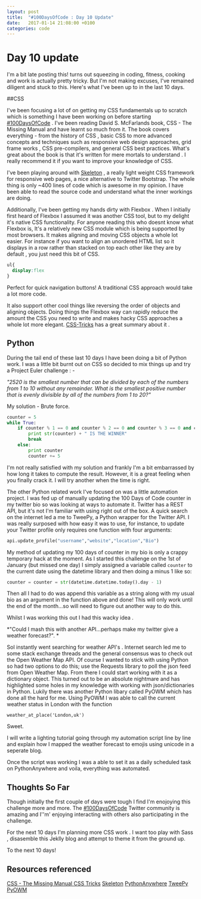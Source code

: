 ```yaml
---
layout: post
title:  "#100DaysOfCode : Day 10 Update"
date:   2017-01-14 21:08:00 +0100
categories: code
---
```


# Day 10 update

I'm a bit late posting this! turns out squeezing in coding, fitness, cooking and work is actually pretty tricky. But I'm not making excuses, I've remained diligent and stuck to this. Here's what I've been up to in the last 10 days. 

##CSS

I've been focusing a lot of on getting my CSS fundamentals up to scratch which is something I have been working on before starting [#100DaysOfCode](https://twitter.com/hashtag/100DaysOfCode?src=hash) . I've been reading David S. McFarlands book, CSS - The Missing Manual and have learnt so much from it. The book covers everything - from the history of CSS , basic CSS to more advanced concepts and techniques such as responsive web design approaches, grid frame works , CSS pre-compilers, and general CSS best practices. What's great about the book is that it's written for mere mortals to understand . I really recommend it if you want to improve your knowledge of CSS. 

I've been playing around with [Skeleton](http://getskeleton.com/) , a really light weight CSS framework for responsive web pages, a nice alternative to Twitter Bootstrap. The whole thing is only ~400 lines of code which is awesome in my opinion. I have been able to read the source code and understand what the inner workings are doing.

Additionally, I've been getting my hands dirty with Flexbox . When I initially first heard of Flexbox I assumed it was another CSS tool, but to my delight it's native CSS functionality. For anyone reading this who doesnt know what Flexbox is, It's a relatively new CSS module which is being supported by most browsers. It makes aligning and moving CSS objects a whole lot easier. For instance if you want to align an unordered HTML list so it displays in a row rather than stacked on top each other like they are by default , you just need this bit of CSS. 

```css
ul{
  display:flex 
}
```

Perfect for quick navigation buttons! A traditional CSS approach would take a lot more code.

It also support other cool things like reversing the order of objects and  aligning objects. Doing things the Flexbox way can rapidly reduce the amount the CSS you need to write and makes hacky CSS approaches a whole lot more elegant. [CSS-Tricks]( https://css-tricks.com/snippets/css/a-guide-to-flexbox/) has a great summary about it . 

## Python 

During the tail end of these last 10 days I have been doing a bit of Python work. I was a little bit burnt out on CSS so decided to mix things up and try a Project Euler challenge : - 

*"2520 is the smallest number that can be divided by each of the numbers from 1 to 10 without any remainder. What is the smallest positive number that is evenly divisible by all of the numbers from 1 to 20?"*

My solution - Brute force.

```python
counter = 5
while True: 
    if counter % 1 == 0 and counter % 2 == 0 and counter % 3 == 0 and counter % 4 == 0 and counter % 5 == 0 and counter % 6 == 0 and counter % 7 == 0 and counter % 8 == 0 and counter % 9 == 0 and counter % 10 == 0 and counter % 11 == 0 and counter % 12 == 0 and counter % 13 == 0 and counter % 14 == 0 and counter % 15 == 0 and counter % 15 == 0 and counter % 16 == 0 and counter % 17 == 0 and counter % 18 == 0 and counter % 19 == 0 and counter % 20 == 0:
        print str(counter) + " IS THE WINNER"
        break
    else:
        print counter
        counter += 5
```

I'm not really satisfied with my solution and frankly I'm a bit embarrassed by how long it takes to compute the result. However, it is a great feeling when you finally crack it. I will try another when the time is right. 

The other Python related work I've focused on was a  little automation project. I was fed up of manually updating the 100 Days of Code counter in my twitter bio so was looking at ways to automate it. Twitter has a REST API, but it's not I'm familiar with using right out of the box. A quick search on the internet led a me to TweePy, a Python wrapper for the Twitter API. I was really surposed with how easy it was to use, for instance, to update your Twitter profile only requires one function with four arguments:

```python
api.update_profile("username","website","location","Bio") 
```

My method of updating my 100 days of  counter  in my bio is only a crappy temporary hack at the moment. As I started this challenge on the 1st of January (but missed one day) I simply assigned a variable called `counter` to  the current date using the datetime library and then doing a minus 1 like so:

```python
counter = counter = str(datetime.datetime.today().day - 1)
```

Then all I had to do was append this variable as a string along with my usual bio as an argument in the function above and done! This will only work until the end of the month...so will need to figure out another way to do this. 

Whilst I was working this out I had this wacky idea . 

*"Could I mash this with another API...perhaps make my twitter give a weather forecast?". *

SoI  instantly went searching for weather API's . Internet search led me to some stack exchange threads and the general consensus was to check out the Open Weather Map API. Of course I wanted to stick with using Python so had two options to do this; use the Requests library  to poll the json feed from Open Weather Map. From there I could start working with it as a dictionary object. This turned out to be an absolute nightmare and has highlighted some holes in my knowledge with working with json/dictionaries in Python. Lukily there was another Python libary called PyOWM which has done all the hard for me.  Using PyOWM I was able to call the current weather status in London with the function

`weather_at_place('London,uk')`

Sweet.

I will write a lighting tutorial going through my automation script line by line and explain how I mapped the weather forecast to emojis using unicode in a seperate blog.

Once the script was working I was a able to set it as a daily scheduled task on PythonAnywhere and voila, everything was automated. 

## Thoughts So Far

Though initially the first couple of days were tough I find I'm enojoying this challenge more and more. The [#100DaysOfCode](https://twitter.com/hashtag/100DaysOfCode?src=hash) Twitter community is amazing and I''m' enjoying interacting with others also participating in the challenge.

For the next 10 days I'm planning more CSS work . I want too play with Sass , disasemble this Jeklly blog and attempt to theme it from the ground up. 

To the next 10 days!

## Resources referenced

[CSS - The Missing Manual ](http://shop.oreilly.com/product/0636920036357.do) 
[CSS Tricks](https://css-tricks.com/) 
[Skeleton](http://getskeleton.com/) 
[PythonAnywhere](https://www.pythonanywhere.com)
[TweePy](http://www.tweepy.org/)
[PyOWM](https://github.com/csparpa/pyowm)